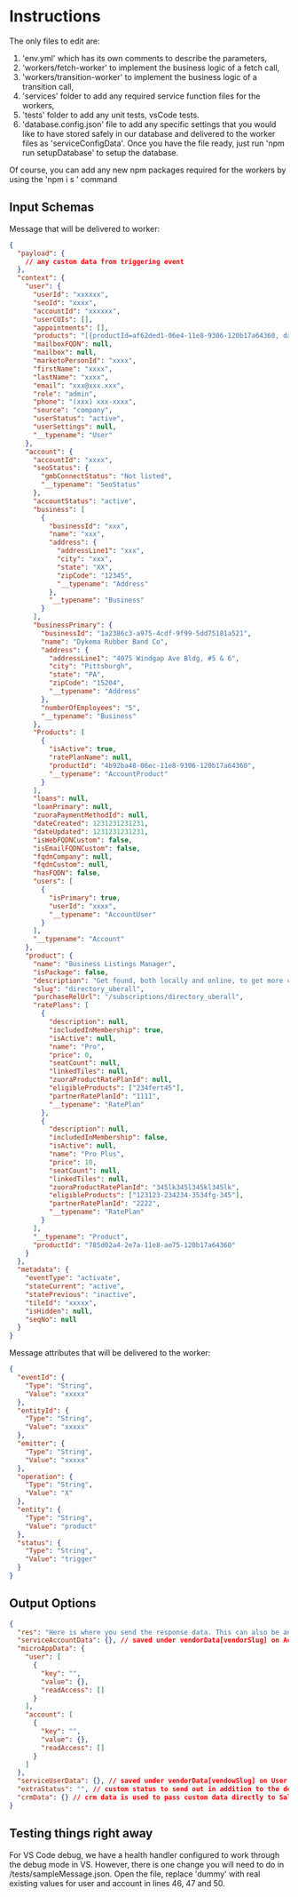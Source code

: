 # Instructions

The only files to edit are:

1. 'env.yml' which has its own comments to describe the parameters,
2. 'workers/fetch-worker' to implement the business logic of a fetch call,
3. 'workers/transition-worker' to implement the business logic of a transition call,
4. 'services' folder to add any required service function files for the workers,
5. 'tests' folder to add any unit tests, vsCode tests.
6. 'database.config.json' file to add any specific settings that you would like
   to have stored safely in our database and delivered to the worker files as
   'serviceConfigData'. Once you have the file ready, just run 'npm run setupDatabase'
   to setup the database.

Of course, you can add any new npm packages required for the workers by using the 'npm i s <package>' command

## Input Schemas

Message that will be delivered to worker:

```json
{
  "payload": {
    // any custom data from triggering event
  },
  "context": {
    "user": {
      "userId": "xxxxxx",
      "seoId": "xxxx",
      "accountId": "xxxxxx",
      "userCUIs": [],
      "appointments": [],
      "products": "[{productId=af62ded1-06e4-11e8-9306-120b17a64360, dateActivated=1574662799211, status=active}]",
      "mailboxFQDN": null,
      "mailbox": null,
      "marketoPersonId": "xxxx",
      "firstName": "xxxx",
      "lastName": "xxxx",
      "email": "xxx@xxx.xxx",
      "role": "admin",
      "phone": "(xxx) xxx-xxxx",
      "source": "company",
      "userStatus": "active",
      "userSettings": null,
      "__typename": "User"
    },
    "account": {
      "accountId": "xxxx",
      "seoStatus": {
        "gmbConnectStatus": "Not listed",
        "__typename": "SeoStatus"
      },
      "accountStatus": "active",
      "business": [
        {
          "businessId": "xxx",
          "name": "xxx",
          "address": {
            "addressLine1": "xxx",
            "city": "xxx",
            "state": "XX",
            "zipCode": "12345",
            "__typename": "Address"
          },
          "__typename": "Business"
        }
      ],
      "businessPrimary": {
        "businessId": "1a2386c3-a975-4cdf-9f99-5dd75181a521",
        "name": "Dykema Rubber Band Co",
        "address": {
          "addressLine1": "4075 Windgap Ave Bldg, #5 & 6",
          "city": "Pittsburgh",
          "state": "PA",
          "zipCode": "15204",
          "__typename": "Address"
        },
        "numberOfEmployees": "5",
        "__typename": "Business"
      },
      "Products": [
        {
          "isActive": true,
          "ratePlanName": null,
          "productId": "4b92ba48-06ec-11e8-9306-120b17a64360",
          "__typename": "AccountProduct"
        }
      ],
      "loans": null,
      "loanPrimary": null,
      "zuoraPaymentMethodId": null,
      "dateCreated": 1231231231231,
      "dateUpdated": 1231231231231,
      "isWebFQDNCustom": false,
      "isEmailFQDNCustom": false,
      "fqdnCompany": null,
      "fqdnCustom": null,
      "hasFQDN": false,
      "users": [
        {
          "isPrimary": true,
          "userId": "xxxx",
          "__typename": "AccountUser"
        }
      ],
      "__typename": "Account"
    },
    "product": {
      "name": "Business Listings Manager",
      "isPackage": false,
      "description": "Get found, both locally and online, to get more customers.",
      "slug": "directory_uberall",
      "purchaseRelUrl": "/subscriptions/directory_uberall",
      "ratePlans": [
        {
          "description": null,
          "includedInMembership": true,
          "isActive": null,
          "name": "Pro",
          "price": 0,
          "seatCount": null,
          "linkedTiles": null,
          "zuoraProductRatePlanId": null,
          "eligibleProducts": ["234fert45"],
          "partnerRatePlanId": "1111",
          "__typename": "RatePlan"
        },
        {
          "description": null,
          "includedInMembership": false,
          "isActive": null,
          "name": "Pro Plus",
          "price": 10,
          "seatCount": null,
          "linkedTiles": null,
          "zuoraProductRatePlanId": "345lk345l345kl345lk",
          "eligibleProducts": ["123123-234234-3534fg-345"],
          "partnerRatePlanId": "2222",
          "__typename": "RatePlan"
        }
      ],
      "__typename": "Product",
      "productId": "785d02a4-2e7a-11e8-ae75-120b17a64360"
    }
  },
  "metadata": {
    "eventType": "activate",
    "stateCurrent": "active",
    "statePrevious": "inactive",
    "tileId": "xxxxx",
    "isHidden": null,
    "seqNo": null
  }
}
```

Message attributes that will be delivered to the worker:

```json
{
  "eventId": {
    "Type": "String",
    "Value": "xxxxx"
  },
  "entityId": {
    "Type": "String",
    "Value": "xxxxx"
  },
  "emitter": {
    "Type": "String",
    "Value": "xxxxx"
  },
  "operation": {
    "Type": "String",
    "Value": "X"
  },
  "entity": {
    "Type": "String",
    "Value": "product"
  },
  "status": {
    "Type": "String",
    "Value": "trigger"
  }
}
```

## Output Options

```json
{
  "res": "Here is where you send the response data. This can also be an object",
  "serviceAccountData": {}, // saved under vendorData[vendorSlug] on Account
  "microAppData": {
    "user": [
      {
        "key": "",
        "value": {},
        "readAccess": []
      }
    ],
    "account": [
      {
        "key": "",
        "value": {},
        "readAccess": []
      }
    ]
  },
  "serviceUserData": {}, // saved under vendorData[vendowSlug] on User
  "extraStatus": "", // custom status to send out in addition to the default pass/ fail for custom responders to catch. Add the key only if required
  "crmData": {} // crm data is used to pass custom data directly to Salesforce or other configured crm providers.  Add key only if required.  Triggers micro-application-core to send a crm event on event-bus with this data as the payload
}
```

## Testing things right away

For VS Code debug, we have a health handler configured to work through the debug mode in VS. However, there is one change you will need to do in
/tests/sampleMessage.json. Open the file, replace 'dummy' with real existing values for user and account in lines 46, 47 and 50.
